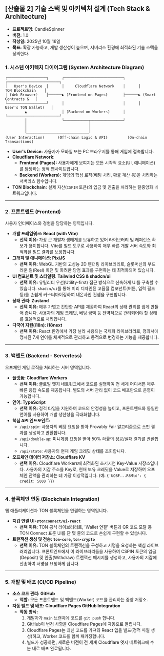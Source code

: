 ## **[산출물 2] 기술 스택 및 아키텍처 설계 (Tech Stack & Architecture)**

  * **프로젝트명:** CandleSpinner
  * **버전:** 1.0
  * **작성일:** 2025년 10월 16일
  * **목표:** 확장 가능하고, 개발 생산성이 높으며, 서버리스 환경에 최적화된 기술 스택을 정의한다.

### **1. 시스템 아키텍처 다이어그램 (System Architecture Diagram)**

```
┌──────────────────┐      ┌───────────────────────────┐      ┌────────────────────────┐
│   User's Device  │      │     Cloudflare Network    │      │      TON Blockchain    │
│ (Web Browser)    ├──────▶ (Frontend on Pages)       ├──────▶ (Smart Contracts &   │
└──────────────────┘      │                           │      │   User's TON Wallet)   │
         ▲                │ (Backend on Workers)      │      └────────────────────────┘
         │                └───────────┬───────────────┘
         │                            │
         │                            │
         └────────────────────────────┘
(User Interaction)      (Off-chain Logic & API)         (On-chain Transactions)

```

  * **User's Device:** 사용자가 모바일 또는 PC 브라우저를 통해 게임에 접속합니다.
  * **Cloudflare Network:**
      * **Frontend (Pages):** 사용자에게 보여지는 모든 시각적 요소(UI, 애니메이션)를 담당하는 정적 웹사이트입니다.
      * **Backend (Workers):** 게임의 핵심 로직(베팅 처리, 확률 계산 등)을 처리하는 서버리스 함수입니다.
  * **TON Blockchain:** 실제 자산(`CSPIN` 토큰)의 입금 및 인출을 처리하는 탈중앙화 네트워크입니다.

-----

### **2. 프론트엔드 (Frontend)**

사용자 인터페이스와 경험을 담당하는 영역입니다.

  * **개발 프레임워크: React (with Vite)**
      * **선택 이유:** 가장 큰 개발자 생태계를 보유하고 있어 라이브러리 및 레퍼런스 확보가 용이합니다. Vite를 빌드 도구로 사용하여 매우 빠른 개발 서버 속도와 최적화된 빌드 결과를 보장합니다.
  * **그래픽 및 애니메이션: PixiJS**
      * **선택 이유:** WebGL 기반의 고성능 2D 렌더링 라이브러리로, 슬롯머신의 부드러운 릴(Reel) 회전 및 화려한 당첨 효과를 구현하는 데 최적화되어 있습니다.
  * **UI 컴포넌트 및 스타일링: Tailwind CSS & shadcn/ui**
      * **선택 이유:** 유틸리티 우선(Utility-first) 접근 방식으로 신속하게 UI를 구축할 수 있습니다. `shadcn/ui`를 통해 미리 디자인된 고품질 컴포넌트(버튼, 입력 필드 등)를 손쉽게 커스터마이징하여 네온사인 컨셉을 구현합니다.
  * **상태 관리: Zustand**
      * **선택 이유:** 매우 가볍고 간단한 API를 제공하여 React의 상태 관리를 쉽게 만들어 줍니다. 사용자의 게임 크레딧, 베팅 금액 등 전역적으로 관리되어야 할 상태를 효율적으로 처리합니다.
  * **다국어 지원(i18n): i18next**
      * **선택 이유:** React 환경에서 가장 널리 사용되는 국제화 라이브러리로, 정의서에 명시된 7개 언어를 체계적으로 관리하고 동적으로 변경하는 기능을 제공합니다.

-----

### **3. 백엔드 (Backend - Serverless)**

오프체인 게임 로직을 처리하는 서버 영역입니다.

  * **플랫폼: Cloudflare Workers**
      * **선택 이유:** 글로벌 엣지 네트워크에서 코드를 실행하여 전 세계 어디서든 매우 빠른 응답 속도를 제공합니다. 별도의 서버 관리 없이 코드 배포만으로 운영이 가능합니다.
  * **언어: TypeScript**
      * **선택 이유:** 정적 타입을 지원하여 코드의 안정성을 높이고, 프론트엔드와 동일한 언어를 사용하여 개발 생산성을 극대화합니다.
  * **핵심 API 엔드포인트:**
      * `/api/spin`: 사용자의 베팅 요청을 받아 Provably Fair 알고리즘으로 스핀 결과를 생성하고 반환합니다.
      * `/api/double-up`: 미니게임 요청을 받아 50% 확률의 성공/실패 결과를 반환합니다.
      * `/api/state`: 사용자의 현재 게임 크레딧 상태를 조회합니다.
  * **오프체인 데이터 저장소: Cloudflare KV**
      * **선택 이유:** Cloudflare Workers에 최적화된 초저지연 Key-Value 저장소입니다. 사용자의 지갑 주소를 Key로, 현재 보유 크레딧을 Value로 저장하여 오프체인 잔액을 관리하는 데 가장 이상적입니다. (예: `{'UQBF...R8Mtd': { credit: 5000 }}`)

-----

### **4. 블록체인 연동 (Blockchain Integration)**

웹 애플리케이션과 TON 블록체인을 연결하는 영역입니다.

  * **지갑 연결 UI: `@tonconnect/ui-react`**
      * **선택 이유:** TON 공식 라이브러리로, 'Wallet 연결' 버튼과 QR 코드 모달 등 TON Connect 표준 UI를 단 몇 줄의 코드로 손쉽게 구현할 수 있습니다.
  * **트랜잭션 생성 및 전송: `ton-core`, `ton-crypto`**
      * **선택 이유:** TON 블록체인의 트랜잭션을 구성하고 서명을 요청하는 핵심 라이브러리입니다. 프론트엔드에서 이 라이브러리들을 사용하여 CSPIN 토큰의 입금(Deposit) 및 인출(Withdraw) 트랜잭션 메시지를 생성하고, 사용자의 지갑에 전송하여 서명을 요청하게 됩니다.

-----

### **5. 개발 및 배포 (CI/CD Pipeline)**

  * **소스 코드 관리: GitHub**
      * **역할:** 모든 프론트엔드 및 백엔드(Worker) 코드를 관리하는 중앙 저장소.
  * **자동 빌드 및 배포: Cloudflare Pages GitHub Integration**
      * **작동 방식:**
        1.  개발자가 `main` 브랜치에 코드를 `git push` 합니다.
        2.  GitHub이 변경 사항을 Cloudflare Pages에 자동으로 알립니다.
        3.  Cloudflare Pages는 최신 코드를 가져와 React 앱을 빌드(정적 파일 생성)하고, Worker 코드를 함께 패키징합니다.
        4.  빌드가 성공하면, 새로운 버전이 전 세계 Cloudflare 엣지 네트워크에 수 분 내로 배포 완료됩니다.